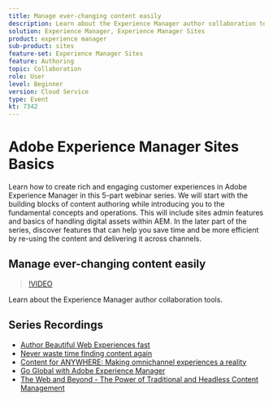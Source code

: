```yaml
---
title: Manage ever-changing content easily
description: Learn about the Experience Manager author collaboration tools
solution: Experience Manager, Experience Manager Sites
product: experience manager
sub-product: sites
feature-set: Experience Manager Sites
feature: Authoring
topic: Collaboration
role: User
level: Beginner
version: Cloud Service
type: Event
kt: 7342
---
```

# Adobe Experience Manager Sites Basics

Learn how to create rich and engaging customer experiences in Adobe Experience Manager in this 5-part webinar series. We will start with the building blocks of content authoring while introducing you to the fundamental concepts and operations. This will include sites admin features and basics of handling digital assets within AEM. In the later part of the series, discover features that can help you save time and be more efficient by re-using the content and delivering it across channels.

## Manage ever-changing content easily

>[!VIDEO](https://video.tv.adobe.com/v/332127/?quality=12&learn=on&hidetitle=true)

Learn about the Experience Manager author collaboration tools.

## Series Recordings

* [Author Beautiful Web Experiences fast](authoring-fundamentals.md)
* [Never waste time finding content again](media-library-administration.md)
* [Content for ANYWHERE: Making omnichannel experiences a reality](omnichannel-experiences.md)
* [Go Global with Adobe Experience Manager](multi-site-management-web-translation.md)
* [The Web and Beyond - The Power of Traditional and Headless Content Management](traditional-headless-content-management.md)
